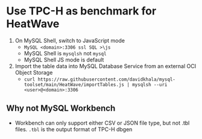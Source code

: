 # Use TPC-H as benchmark for HeatWave

1. On MySQL Shell, switch to JavaScript mode
    - `MySQL <domain>:3306 ssl SQL >\js`
    - MySQL Shell is `mysqlsh` not `mysql`
    - MySQL Shell JS mode is default
1. Import the table data into MySQL Database Service from an external OCI Object Storage
    - `curl https://raw.githubusercontent.com/davidkhala/mysql-toolset/main/HeatWave/importTables.js | mysqlsh --uri <user>@<domain>:3306`


## Why not MySQL Workbench
- Workbench can only support either CSV or JSON file type, but not .tbl files. `.tbl` is the output format of TPC-H dbgen

